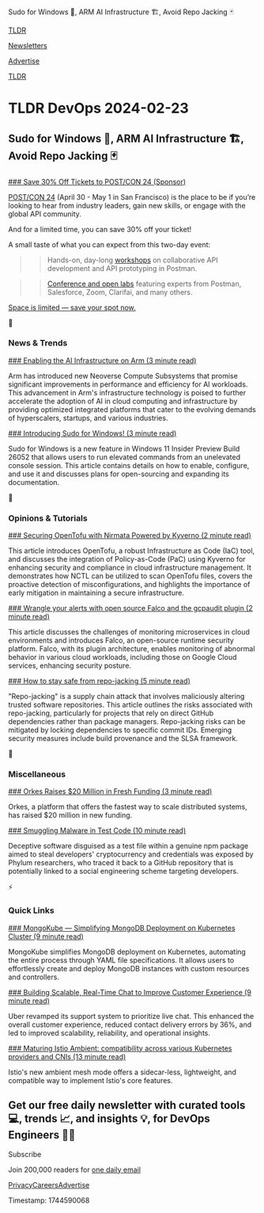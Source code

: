 Sudo for Windows 🔐, ARM AI Infrastructure 🏗️, Avoid Repo Jacking 🃏

[TLDR](/)

[Newsletters](/newsletters)

[Advertise](https://advertise.tldr.tech/)

[TLDR](/)

# TLDR DevOps 2024-02-23

## Sudo for Windows 🔐, ARM AI Infrastructure 🏗️, Avoid Repo Jacking 🃏

### 

[### Save 30% Off Tickets to POST/CON 24 (Sponsor)](https://www.postman.com/postcon/workshops/?utm_source=tldr-devops&amp;utm_medium=email&amp;utm_campaign=q1-newsletter-sponsorships&amp;utm_term=february232024&amp;utm_content=primary-placement)

[POST/CON 24](https://www.postman.com/postcon/workshops/?utm_source=tldr-devops&utm_medium=email&utm_campaign=q1-newsletter-sponsorships&utm_term=february232024&utm_content=primary-placement) (April 30 - May 1 in San Francisco) is the place to be if you’re looking to hear from industry leaders, gain new skills, or engage with the global API community.

And for a limited time, you can save 30% off your ticket!

A small taste of what you can expect from this two-day event:

>> Hands-on, day-long [workshops](https://www.postman.com/postcon/workshops/?utm_source=tldr-devops&utm_medium=email&utm_campaign=q1-newsletter-sponsorships&utm_term=february232024&utm_content=primary-placement) on collaborative API development and API prototyping in Postman.

>> [Conference and open labs](https://www.postman.com/postcon/workshops/?utm_source=tldr-devops&utm_medium=email&utm_campaign=q1-newsletter-sponsorships&utm_term=february232024&utm_content=primary-placement) featuring experts from Postman, Salesforce, Zoom, Clarifai, and many others.

[Space is limited — save your spot now.](https://www.postman.com/postcon/workshops/?utm_source=tldr-devops&utm_medium=email&utm_campaign=q1-newsletter-sponsorships&utm_term=february232024&utm_content=primary-placement)

📱

### News & Trends

[### Enabling the AI Infrastructure on Arm (3 minute read)](https://newsroom.arm.com/news/enabling-ai-infrastructure-on-arm?utm_source=tldrdevops)

Arm has introduced new Neoverse Compute Subsystems that promise significant improvements in performance and efficiency for AI workloads. This advancement in Arm's infrastructure technology is poised to further accelerate the adoption of AI in cloud computing and infrastructure by providing optimized integrated platforms that cater to the evolving demands of hyperscalers, startups, and various industries.

[### Introducing Sudo for Windows! (3 minute read)](https://devblogs.microsoft.com/commandline/introducing-sudo-for-windows/?utm_source=tldrdevops)

Sudo for Windows is a new feature in Windows 11 Insider Preview Build 26052 that allows users to run elevated commands from an unelevated console session. This article contains details on how to enable, configure, and use it and discusses plans for open-sourcing and expanding its documentation.

🚀

### Opinions & Tutorials

[### Securing OpenTofu with Nirmata Powered by Kyverno (2 minute read)](https://nirmata.com/2024/02/05/securing-opentofu-with-nirmata-powered-by-kyverno/?utm_source=tldrdevops)

This article introduces OpenTofu, a robust Infrastructure as Code (IaC) tool, and discusses the integration of Policy-as-Code (PaC) using Kyverno for enhancing security and compliance in cloud infrastructure management. It demonstrates how NCTL can be utilized to scan OpenTofu files, covers the proactive detection of misconfigurations, and highlights the importance of early mitigation in maintaining a secure infrastructure.

[### Wrangle your alerts with open source Falco and the gcpaudit plugin (2 minute read)](https://cloud.google.com/blog/products/identity-security/wrangle-your-alerts-with-open-source-falco-and-the-gcpaudit-plugin/?utm_source=tldrdevops)

This article discusses the challenges of monitoring microservices in cloud environments and introduces Falco, an open-source runtime security platform. Falco, with its plugin architecture, enables monitoring of abnormal behavior in various cloud workloads, including those on Google Cloud services, enhancing security posture.

[### How to stay safe from repo-jacking (5 minute read)](https://github.blog/2024-02-21-how-to-stay-safe-from-repo-jacking/?utm_source=tldrdevops)

"Repo-jacking" is a supply chain attack that involves maliciously altering trusted software repositories. This article outlines the risks associated with repo-jacking, particularly for projects that rely on direct GitHub dependencies rather than package managers. Repo-jacking risks can be mitigated by locking dependencies to specific commit IDs. Emerging security measures include build provenance and the SLSA framework.

🎁

### Miscellaneous

[### Orkes Raises $20 Million in Fresh Funding (3 minute read)](https://www.devopsdigest.com/orkes-raises-20-million-in-fresh-funding?utm_source=tldrdevops)

Orkes, a platform that offers the fastest way to scale distributed systems, has raised $20 million in new funding.

[### Smuggling Malware in Test Code (10 minute read)](https://blog.phylum.io/smuggling-malware-in-test-code/?utm_source=tldrdevops)

Deceptive software disguised as a test file within a genuine npm package aimed to steal developers' cryptocurrency and credentials was exposed by Phylum researchers, who traced it back to a GitHub repository that is potentially linked to a social engineering scheme targeting developers.

⚡️

### Quick Links

[### MongoKube — Simplifying MongoDB Deployment on Kubernetes Cluster (9 minute read)](https://uhabiba.medium.com/mongokube-simplifying-mongodb-deployment-on-kubernetes-cluster-c5b4de9ab3e4?utm_source=tldrdevops)

MongoKube simplifies MongoDB deployment on Kubernetes, automating the entire process through YAML file specifications. It allows users to effortlessly create and deploy MongoDB instances with custom resources and controllers.

[### Building Scalable, Real-Time Chat to Improve Customer Experience (9 minute read)](https://www.uber.com/blog/building-scalable-real-time-chat/?utm_source=tldrdevops)

Uber revamped its support system to prioritize live chat. This enhanced the overall customer experience, reduced contact delivery errors by 36%, and led to improved scalability, reliability, and operational insights.

[### Maturing Istio Ambient: compatibility across various Kubernetes providers and CNIs (13 minute read)](https://www.cncf.io/blog/2024/02/20/maturing-istio-ambient-compatibility-across-various-kubernetes-providers-and-cnis/?utm_source=tldrdevops)

Istio's new ambient mesh mode offers a sidecar-less, lightweight, and compatible way to implement Istio's core features.

## Get our free daily newsletter with curated tools 💻, trends 📈, and insights 💡, for DevOps Engineers 👨‍💻

Subscribe

Join 200,000 readers for [one daily email](/api/latest/devops)

[Privacy](/privacy)[Careers](https://jobs.ashbyhq.com/tldr.tech)[Advertise](/devops/advertise)

Timestamp: 1744590068